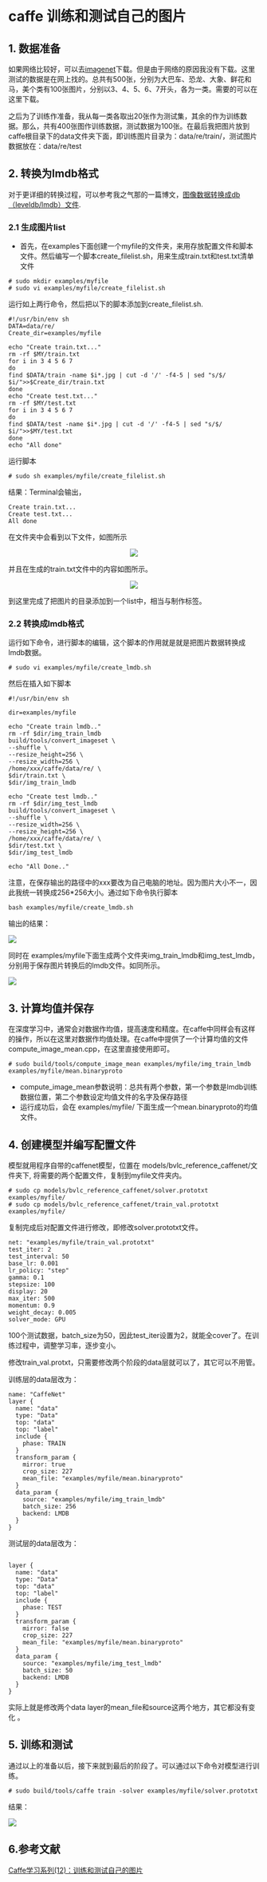 # caffe 训练和测试自己的图片

## 1. 数据准备

如果网络比较好，可以去[imagenet](http://www.image-net.org/download-images)下载。但是由于网络的原因我没有下载。这里测试的数据是在网上找的。总共有500张，分别为大巴车、恐龙、大象、鲜花和马，美个类有100张图片，分别以3、4、5、6、7开头，各为一类。需要的可以在这里下载。

之后为了训练作准备，我从每一类各取出20张作为测试集，其余的作为训练数据。那么，共有400张图作训练数据，测试数据为100张。在最后我把图片放到caffe根目录下的data文件夹下面，即训练图片目录为：data/re/train/，测试图片数据放在：data/re/test

## 2. 转换为lmdb格式

对于更详细的转换过程，可以参考我之气那的一篇博文，[图像数据转换成db（leveldb/lmdb）文件](https://blog.csdn.net/weixin_41863685/article/details/81227955).

### 2.1 生成图片list

- 首先，在examples下面创建一个myfile的文件夹，来用存放配置文件和脚本文件。然后编写一个脚本create_filelist.sh，用来生成train.txt和test.txt清单文件

```
# sudo mkdir examples/myfile
# sudo vi examples/myfile/create_filelist.sh
```

运行如上两行命令，然后把以下的脚本添加到create_filelist.sh.

```
#!/usr/bin/env sh
DATA=data/re/
Create_dir=examples/myfile

echo "Create train.txt..."
rm -rf $MY/train.txt
for i in 3 4 5 6 7 
do
find $DATA/train -name $i*.jpg | cut -d '/' -f4-5 | sed "s/$/ $i/">>$Create_dir/train.txt
done
echo "Create test.txt..."
rm -rf $MY/test.txt
for i in 3 4 5 6 7
do
find $DATA/test -name $i*.jpg | cut -d '/' -f4-5 | sed "s/$/ $i/">>$MY/test.txt
done
echo "All done"
```

运行脚本

```
# sudo sh examples/myfile/create_filelist.sh
```

结果：Terminal会输出，

```
Create train.txt...
Create test.txt...
All done
```

在文件夹中会看到以下文件，如图所示

<center>

![](https://raw.githubusercontent.com/zhi-z/DeepLearning/master/caffe/image/create_list_out.png)

</center>

并且在生成的train.txt文件中的内容如图所示。

<center>

![](https://raw.githubusercontent.com/zhi-z/DeepLearning/master/caffe/image/create_list_out_2.png)

</center>

到这里完成了把图片的目录添加到一个list中，相当与制作标签。

### 2.2 转换成lmdb格式

运行如下命令，进行脚本的编辑，这个脚本的作用就是就是把图片数据转换成lmdb数据。

```
# sudo vi examples/myfile/create_lmdb.sh
```

然后在插入如下脚本

```
#!/usr/bin/env sh

dir=examples/myfile

echo "Create train lmdb.."
rm -rf $dir/img_train_lmdb
build/tools/convert_imageset \
--shuffle \
--resize_height=256 \
--resize_width=256 \
/home/xxx/caffe/data/re/ \
$dir/train.txt \
$dir/img_train_lmdb

echo "Create test lmdb.."
rm -rf $dir/img_test_lmdb
build/tools/convert_imageset \
--shuffle \
--resize_width=256 \
--resize_height=256 \
/home/xxx/caffe/data/re/ \
$dir/test.txt \
$dir/img_test_lmdb

echo "All Done.."
```

注意，在保存输出的路径中的xxx要改为自己电脑的地址。因为图片大小不一，因此我统一转换成256*256大小。通过如下命令执行脚本

```
bash examples/myfile/create_lmdb.sh
```

输出的结果：

![](https://raw.githubusercontent.com/zhi-z/DeepLearning/master/caffe/image/caffe_re_out.png)

同时在 examples/myfile下面生成两个文件夹img_train_lmdb和img_test_lmdb，分别用于保存图片转换后的lmdb文件。如同所示。

![](https://raw.githubusercontent.com/zhi-z/DeepLearning/master/caffe/image/caffe_re_out_2.png)

## 3. 计算均值并保存

在深度学习中，通常会对数据作均值，提高速度和精度。在caffe中同样会有这样的操作，所以在这里对数据作均值处理。在caffe中提供了一个计算均值的文件compute_image_mean.cpp，在这里直接使用即可。

```
# sudo build/tools/compute_image_mean examples/myfile/img_train_lmdb examples/myfile/mean.binaryproto
```

- compute_image_mean参数说明：总共有两个参数，第一个参数是lmdb训练数据位置，第二个参数设定均值文件的名字及保存路径
- 运行成功后，会在 examples/myfile/ 下面生成一个mean.binaryproto的均值文件。

## 4. 创建模型并编写配置文件

模型就用程序自带的caffenet模型，位置在 models/bvlc_reference_caffenet/文件夹下, 将需要的两个配置文件，复制到myfile文件夹内。

```
# sudo cp models/bvlc_reference_caffenet/solver.prototxt examples/myfile/
# sudo cp models/bvlc_reference_caffenet/train_val.prototxt examples/myfile/
```

复制完成后对配置文件进行修改，即修改solver.prototxt文件。

```
net: "examples/myfile/train_val.prototxt"
test_iter: 2
test_interval: 50
base_lr: 0.001
lr_policy: "step"
gamma: 0.1
stepsize: 100
display: 20
max_iter: 500
momentum: 0.9
weight_decay: 0.005
solver_mode: GPU
```

100个测试数据，batch_size为50，因此test_iter设置为2，就能全cover了。在训练过程中，调整学习率，逐步变小。

修改train_val.protxt，只需要修改两个阶段的data层就可以了，其它可以不用管。

训练层的data层改为：

```
name: "CaffeNet"
layer {
  name: "data"
  type: "Data"
  top: "data"
  top: "label"
  include {
    phase: TRAIN
  }
  transform_param {
    mirror: true
    crop_size: 227
    mean_file: "examples/myfile/mean.binaryproto"
  }
  data_param {
    source: "examples/myfile/img_train_lmdb"
    batch_size: 256
    backend: LMDB
  }
}
```

测试层的data层改为：

```

layer {
  name: "data"
  type: "Data"
  top: "data"
  top: "label"
  include {
    phase: TEST
  }
  transform_param {
    mirror: false
    crop_size: 227
    mean_file: "examples/myfile/mean.binaryproto"
  }
  data_param {
    source: "examples/myfile/img_test_lmdb"
    batch_size: 50
    backend: LMDB
  }
}
```

实际上就是修改两个data layer的mean_file和source这两个地方，其它都没有变化 。

## 5. 训练和测试

通过以上的准备以后，接下来就到最后的阶段了。可以通过以下命令对模型进行训练。

```
# sudo build/tools/caffe train -solver examples/myfile/solver.prototxt
```

结果：

![](https://raw.githubusercontent.com/zhi-z/DeepLearning/master/caffe/image/train_out.png)



## 6.参考文献

[Caffe学习系列(12)：训练和测试自己的图片](https://www.cnblogs.com/denny402/p/5083300.html)